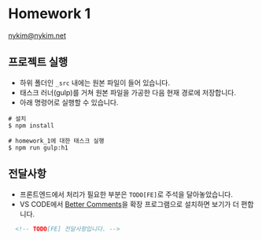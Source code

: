 # Homework 1

nykim@nykim.net

## 프로젝트 실행

- 하위 폴더인 `_src` 내에는 원본 파일이 들어 있습니다.
- 태스크 러너(gulp)를 거쳐 원본 파일을 가공한 다음 현재 경로에 저장합니다.
- 아래 명령어로 실행할 수 있습니다.

```shell
# 설치
$ npm install

# homework_1에 대한 태스크 실행
$ npm run gulp:h1
```

## 전달사항

- 프론트엔드에서 처리가 필요한 부분은 `TODO[FE]`로 주석을 달아놓았습니다.
- VS CODE에서 [Better Comments](https://marketplace.visualstudio.com/items?itemName=aaron-bond.better-comments)을 확장 프로그램으로 설치하면 보기가 더 편합니다.

```HTML
  <!-- TODO[FE] 전달사항입니다. -->
```

